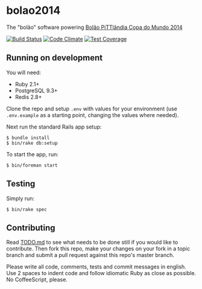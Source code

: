 # bolao2014

The "bolão" software powering [Bolão PiTTlândia Copa do Mundo 2014](http://bolao.pittlandia.net)

[![Build Status](https://travis-ci.org/rtopitt/bolao2014.svg?branch=master)](https://travis-ci.org/rtopitt/bolao2014)
[![Code Climate](https://codeclimate.com/github/rtopitt/bolao2014.png)](https://codeclimate.com/github/rtopitt/bolao2014)
[![Test Coverage](https://codeclimate.com/github/rtopitt/bolao2014/coverage.png)](https://codeclimate.com/github/rtopitt/bolao2014)

## Running on development

You will need:

- Ruby 2.1+
- PostgreSQL 9.3+
- Redis 2.8+

Clone the repo and setup `.env` with values for your environment (use `.env.example` as a starting point, changing the values where needed).

Next run the standard Rails app setup:

```
$ bundle install
$ bin/rake db:setup
```

To start the app, run:

```
$ bin/foreman start
```

## Testing

Simply run:

```
$ bin/rake spec
```

## Contributing

Read [TODO.md](https://github.com/rtopitt/bolao2014/blob/master/TODO.md) to see what needs to be done still if you would like to contribute. Then fork this repo, make your changes on your fork in a topic branch and submit a pull request against this repo's master branch.

Please write all code, comments, tests and commit messages in english. Use 2 spaces to indent code and follow idiomatic Ruby as close as possible. No CoffeeScript, please.
